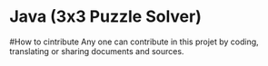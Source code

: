
# Java   (3x3 Puzzle Solver)

#How to cintribute
Any one can contribute in this projet by coding, translating or sharing documents and sources.


